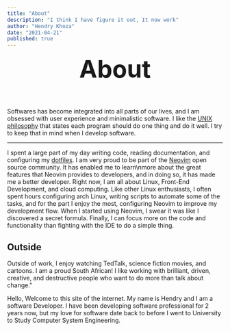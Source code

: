 ```yaml
---
title: "About"
description: "I think I have figure it out, It now work"
author: "Hendry Khoza"
date: "2021-04-21"
published: true
---
```


<script lang="ts">
	import { markdown2html, Line, WrittenBy   } from '$lib';
</script>

<style>
h1 {
	margin: 0;
}


center {
	margin-bottom: 3.5rem;
}

.post-title {
	font-family: var(--font-mono);
	font-size: 3.5rem;
	text-align: center;
	padding: 0;
}

@media (min-width: 490px) {
h1 {
	margin-bottom: 0;
}
}



</style>


<WrittenBy name="Hendry" date="" />
<h1 class="post-title">About</h1>
<center>
    <Line width={5} />
</center>

Softwares has become integrated into all parts of our lives, and I am obsessed
with user experience and minimalistic software. I like the [UNIX
philosophy](https://en.wikipedia.org/wiki/Unix_philosophy) that states each
program should do one thing and do it well. I try to keep that in mind when I develop software.  

---

I spent a large part of my day writing code, reading
documentation, and configuring my
[dotfiles](https://github.com/h3ndry/dotfiles). I am very proud to be part of
the [Neovim](https://neovim.io/) open source community. It has enabled me to
learn\nmore about the great features that Neovim provides to developers, and in
doing so, it has made me a better developer. Right now, I am all about Linux,
Front-End Development, and cloud computing. Like other Linux enthusiasts, I
often spent hours configuring arch Linux, writing scripts to automate some of
the tasks, and for the part I enjoy the most, configuring Neovim to improve my
development flow. When I started using Neovim, I swear it was like I discovered
a secret formula. Finally, I can focus more on the code and functionality than
fighting with the IDE to do a simple thing.

## Outside
Outside of work, I enjoy watching TedTalk, science fiction movies,
and cartoons. I am a proud South African! I like working with brilliant,
driven, creative, and destructive people who want to do more than talk about
change."

Hello, Welcome to this site of the internet. My name is Hendry and I am a
software Developer. I have been developing software professional for 2 years now,
but my love for software date back to before I went to University to Study
Computer System Engineering.


